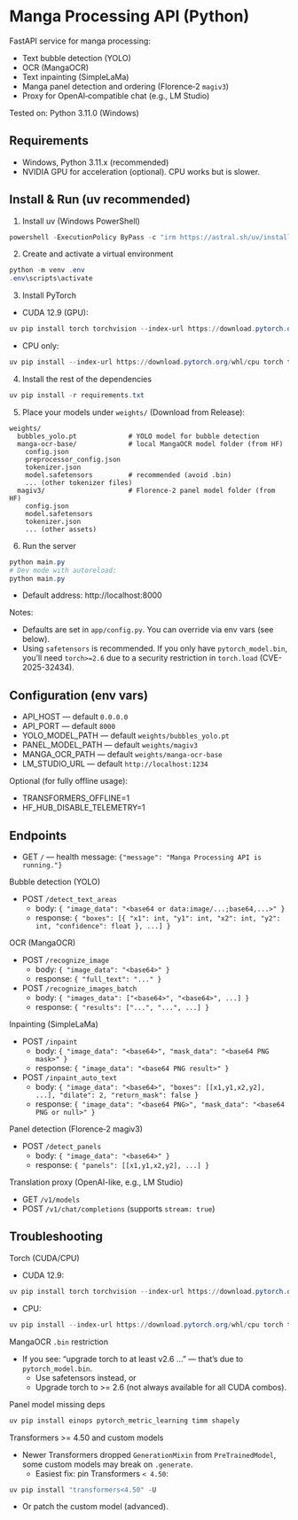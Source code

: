 # Manga Processing API (Python)

FastAPI service for manga processing:
- Text bubble detection (YOLO)
- OCR (MangaOCR)
- Text inpainting (SimpleLaMa)
- Manga panel detection and ordering (Florence‑2 `magiv3`)
- Proxy for OpenAI‑compatible chat (e.g., LM Studio)

Tested on: Python 3.11.0 (Windows)

## Requirements
- Windows, Python 3.11.x (recommended)
- NVIDIA GPU for acceleration (optional). CPU works but is slower.

## Install & Run (uv recommended)

1) Install uv (Windows PowerShell)
```powershell
powershell -ExecutionPolicy ByPass -c "irm https://astral.sh/uv/install.ps1 | iex"
```

2) Create and activate a virtual environment
```powershell
python -m venv .env
.env\scripts\activate
```

3) Install PyTorch
- CUDA 12.9 (GPU):
```powershell
uv pip install torch torchvision --index-url https://download.pytorch.org/whl/cu129
```
- CPU only:
```powershell
uv pip install --index-url https://download.pytorch.org/whl/cpu torch torchvision
```

4) Install the rest of the dependencies
```powershell
uv pip install -r requirements.txt
```

5) Place your models under `weights/` (Download from Release):

```
weights/
  bubbles_yolo.pt             # YOLO model for bubble detection
  manga-ocr-base/             # local MangaOCR model folder (from HF)
    config.json
    preprocessor_config.json
    tokenizer.json
    model.safetensors         # recommended (avoid .bin)
    ... (other tokenizer files)
  magiv3/                     # Florence-2 panel model folder (from HF)
    config.json
    model.safetensors
    tokenizer.json
    ... (other assets)
```

6) Run the server
```powershell
python main.py
# Dev mode with autoreload:
python main.py
```
- Default address: http://localhost:8000

Notes:
- Defaults are set in `app/config.py`. You can override via env vars (see below).
- Using `safetensors` is recommended. If you only have `pytorch_model.bin`, you’ll need `torch>=2.6` due to a security restriction in `torch.load` (CVE-2025-32434).

## Configuration (env vars)

- API_HOST — default `0.0.0.0`
- API_PORT — default `8000`
- YOLO_MODEL_PATH — default `weights/bubbles_yolo.pt`
- PANEL_MODEL_PATH — default `weights/magiv3`
- MANGA_OCR_PATH — default `weights/manga-ocr-base`
- LM_STUDIO_URL — default `http://localhost:1234`

Optional (for fully offline usage):
- TRANSFORMERS_OFFLINE=1
- HF_HUB_DISABLE_TELEMETRY=1

## Endpoints

- GET `/` — health message: `{"message": "Manga Processing API is running."}`

Bubble detection (YOLO)
- POST `/detect_text_areas`
  - body: `{ "image_data": "<base64 or data:image/...;base64,...>" }`
  - response: `{ "boxes": [{ "x1": int, "y1": int, "x2": int, "y2": int, "confidence": float }, ...] }`

OCR (MangaOCR)
- POST `/recognize_image`
  - body: `{ "image_data": "<base64>" }`
  - response: `{ "full_text": "..." }`
- POST `/recognize_images_batch`
  - body: `{ "images_data": ["<base64>", "<base64>", ...] }`
  - response: `{ "results": ["...", "...", ...] }`

Inpainting (SimpleLaMa)
- POST `/inpaint`
  - body: `{ "image_data": "<base64>", "mask_data": "<base64 PNG mask>" }`
  - response: `{ "image_data": "<base64 PNG result>" }`
- POST `/inpaint_auto_text`
  - body: `{ "image_data": "<base64>", "boxes": [[x1,y1,x2,y2], ...], "dilate": 2, "return_mask": false }`
  - response: `{ "image_data": "<base64 PNG>", "mask_data": "<base64 PNG or null>" }`

Panel detection (Florence‑2 magiv3)
- POST `/detect_panels`
  - body: `{ "image_data": "<base64>" }`
  - response: `{ "panels": [[x1,y1,x2,y2], ...] }`

Translation proxy (OpenAI-like, e.g., LM Studio)
- GET `/v1/models`
- POST `/v1/chat/completions` (supports `stream: true`)

## Troubleshooting

Torch (CUDA/CPU)
- CUDA 12.9:
```powershell
uv pip install torch torchvision --index-url https://download.pytorch.org/whl/cu129
```
- CPU:
```powershell
uv pip install --index-url https://download.pytorch.org/whl/cpu torch torchvision torchaudio
```

MangaOCR `.bin` restriction
- If you see: “upgrade torch to at least v2.6 …” — that’s due to `pytorch_model.bin`.
  - Use safetensors instead, or
  - Upgrade torch to >= 2.6 (not always available for all CUDA combos).

Panel model missing deps
```powershell
uv pip install einops pytorch_metric_learning timm shapely
```

Transformers >= 4.50 and custom models
- Newer Transformers dropped `GenerationMixin` from `PreTrainedModel`, some custom models may break on `.generate`.
  - Easiest fix: pin Transformers `< 4.50`:
```powershell
uv pip install "transformers<4.50" -U
```
  - Or patch the custom model (advanced).
